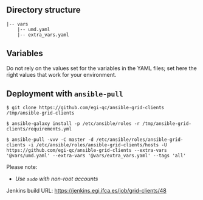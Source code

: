 ## Directory structure

    |-- vars
        |-- umd.yaml
        |-- extra_vars.yaml

## Variables

Do not rely on the values set for the variables in the YAML files; set here 
the right values that work for your environment.

## Deployment with `ansible-pull`

    $ git clone https://github.com/egi-qc/ansible-grid-clients /tmp/ansible-grid-clients

    $ ansible-galaxy install -p /etc/ansible/roles -r /tmp/ansible-grid-clients/requirements.yml

    $ ansible-pull -vvv -C master -d /etc/ansible/roles/ansible-grid-clients -i /etc/ansible/roles/ansible-grid-clients/hosts -U https://github.com/egi-qc/ansible-grid-clients --extra-vars '@vars/umd.yaml' --extra-vars '@vars/extra_vars.yaml' --tags 'all'

Please note:
  - _Use `sudo` with non-root accounts_

Jenkins build URL: https://jenkins.egi.ifca.es/job/grid-clients/48

